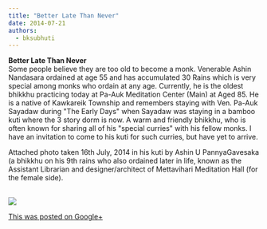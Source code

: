 ```yaml
---
title: "Better Late Than Never"
date: 2014-07-21
authors: 
  - bksubhuti
---
```


**Better Late Than Never**  
Some people believe they are too old to become a monk. Venerable Ashin Nandasara ordained at age 55 and has accumulated 30 Rains which is very special among monks who ordain at any age. Currently, he is the oldest bhikkhu practicing today at Pa-Auk Meditation Center (Main) at Aged 85. He is a native of Kawkareik Township and remembers staying with Ven. Pa-Auk Sayadaw during "The Early Days" when Sayadaw was staying in a bamboo kuti where the 3 story dorm is now. A warm and friendly bhikkhu, who is often known for sharing all of his "special curries" with his fellow monks. I have an invitation to come to his kuti for such curries, but have yet to arrive.  
  
Attached photo taken 16th July, 2014 in his kuti by Ashin U PannyaGavesaka (a bhikkhu on his 9th rains who also ordained later in life, known as the Assistant Librarian and designer/architect of Mettavihari Meditation Hall (for the female side).  
﻿

![](https://lh5.googleusercontent.com/-VEUAp-qtYwc/U8xi2Kb0B0I/AAAAAAAAJ6M/v7MfPYsjUYM/w506-h750/14%2B-%2B1)

[This was posted on Google+](https://plus.google.com/+BhikkhuSubhuti/posts/8jacR5M5HaR)